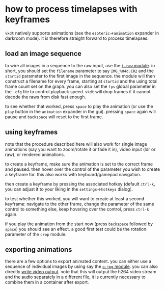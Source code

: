 # how to process timelapses with keyframes

`vkdt` natively supports animations (see the `esoteric`->`animation` expander
in darkroom mode). it is therefore straight forward to process timelapses.

## load an image sequence

to wire all images in a sequence to the raw input, use the [`i-raw` module](../../../src/pipe/modules/i-raw/readme.md). in short, you should set the `filename` parameter
to say `IMG_%04d.CR2` and the `startid` parameter to the first image in the
sequence. the module will then construct a filename for every frame, starting at
`startid` and the using total frame count set on the graph. you can also set
the `fps` global parameter in the `.cfg` file to control playback speed. `vkdt` will
drop frames if it cannot decode the raws from disk fast enough.

to see whether that worked, press `space` to play the animation (or use the
`play` button in the `animation` expander in the gui). pressing `space` again
will pause and `backspace` will reset to the first frame.


## using keyframes

note that the procedure described here will also work for single image
animations (say you want to zoom/rotate it or fade it in), video input (ldr or
raw), or rendered animations.

to create a keyframe, make sure the animation is set to the correct frame and
paused. then hover over the control of the parameter you wish to create a
keyframe for. this also works with keyboard/gamepad navigation.

then create a keyframe by pressing the associated hotkey (default `ctrl-k`, you
can adjust it to your liking in the `settings`->`hotkeys` dialog).

to test whether this worked, you will want to create at least a second
keyframe: navigate to the other frame, change the parameter of the same control
to something else, keep hovering over the control, press `ctrl-k` again.

if you play the animation from the start now (press `backspace` followed by
`space`) you should see an effect. a good first test could be the rotation
parameter of the `crop` module.


## exporting animations

there are a few options to export animated content. you can either use a
sequence of individual images by using say the
[`o-jpg` module](../../../src/pipe/modules/o-jpg/readme.md). you can also directly
[write video output](../../../src/pipe/modules/o-ffmpeg/readme.md).
note that this will output the h264 video stream and the audio separately
in a different file, it is currently necessary to combine them in a container
after export.
